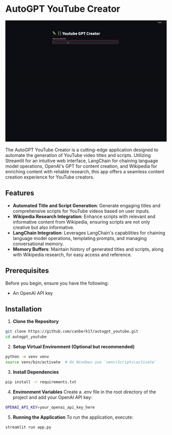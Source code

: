 # AutoGPT YouTube Creator
![Alt text](autogpt_youtube.gif)


The AutoGPT YouTube Creator is a cutting-edge application designed to automate the generation of YouTube video titles and scripts. Utilizing Streamlit for an intuitive web interface, LangChain for chaining language model operations, OpenAI's GPT for content creation, and Wikipedia for enriching content with reliable research, this app offers a seamless content creation experience for YouTube creators.

## Features

- **Automated Title and Script Generation**: Generate engaging titles and comprehensive scripts for YouTube videos based on user inputs.
- **Wikipedia Research Integration**: Enhance scripts with relevant and informative content from Wikipedia, ensuring scripts are not only creative but also informative.
- **LangChain Integration**: Leverages LangChain's capabilities for chaining language model operations, templating prompts, and managing conversational memory.
- **Memory Buffers**: Maintain history of generated titles and scripts, along with Wikipedia research, for easy access and reference.

## Prerequisites

Before you begin, ensure you have the following:
- An OpenAI API key

## Installation

1. **Clone the Repository**

```bash
git clone https://github.com/canberk17/autogpt_youtube.git
cd autogpt_youtube
```
2. **Setup Virtual Environment (Optional but recommended)**

```bash
python -m venv venv
source venv/bin/activate  # On Windows use `venv\Scripts\activate`
```
3. **Install Dependencies**

```bash
pip install -r requirements.txt
```
4. **Environment Variables**
Create a .env file in the root directory of the project and add your OpenAI API key:

```bash
OPENAI_API_KEY=your_openai_api_key_here
```
5. **Running the Application**
To run the application, execute:

```bash
streamlit run app.py
```